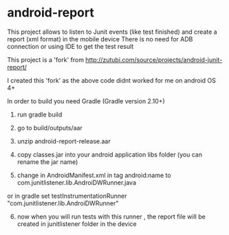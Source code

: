# android-report

This project allows to listen to Junit events (like test finished) and create a report (xml format) in the mobile device 
There is no need for ADB connection or using IDE to get the test result 

This project is a 'fork'  from http://zutubi.com/source/projects/android-junit-report/

I created this 'fork' as the above code didnt worked for me on android OS 4+


In order to build you need Gradle (Gradle version 2.10+)

1) run gradle build 

2) go to build/outputs/aar

3) unzip android-report-release.aar

4) copy classes.jar into your android application libs folder (you can rename the jar name)

5) change in AndroidManifest.xml in <instrumentation> tag android:name to com.junitlistener.lib.AndroiDWRunner.java

or in gradle set testInstrumentationRunner "com.junitlistener.lib.AndroiDWRunner"

6) now when you will run tests with this runner , the report file will be created in junitlistener folder in the device 
